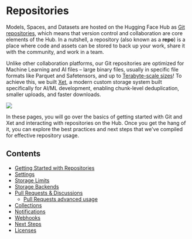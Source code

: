 # Repositories

Models, Spaces, and Datasets are hosted on the Hugging Face Hub as [Git repositories](https://git-scm.com/about), which means that version control and collaboration are core elements of the Hub. In a nutshell, a repository (also known as a **repo**) is a place where code and assets can be stored to back up your work, share it with the community, and work in a team. 

Unlike other collaboration platforms, our Git repositories are optimized for Machine Learning and AI files – large binary files, usually in specific file formats like Parquet and Safetensors, and up to [Terabyte-scale sizes](https://huggingface.co/blog/from-files-to-chunks)!
To achieve this, we built [Xet](./storage-backends), a modern custom storage system built specifically for AI/ML development, enabling chunk-level deduplication, smaller uploads, and faster downloads.

<div class="flex justify-center">
<img class="block dark:hidden" src="https://huggingface.co/datasets/huggingface/documentation-images/resolve/main/hub/xet-speed.gif"/>
</div>

In these pages, you will go over the basics of getting started with Git and Xet and interacting with repositories on the Hub. Once you get the hang of it, you can explore the best practices and next steps that we've compiled for effective repository usage.

## Contents

- [Getting Started with Repositories](./repositories-getting-started)
- [Settings](./repositories-settings)
- [Storage Limits](./storage-limits)
- [Storage Backends](./storage-backends)
- [Pull Requests & Discussions](./repositories-pull-requests-discussions)
  - [Pull Requests advanced usage](./repositories-pull-requests-discussions#pull-requests-advanced-usage)
- [Collections](./collections)
- [Notifications](./notifications)
- [Webhooks](./webhooks)
- [Next Steps](./repositories-next-steps)
- [Licenses](./repositories-licenses)
